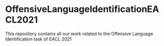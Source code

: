 # OffensiveLanguageIdentificationEACL2021
This repository contains all our work related to the Offensive Language Identification task of EACL 2021
